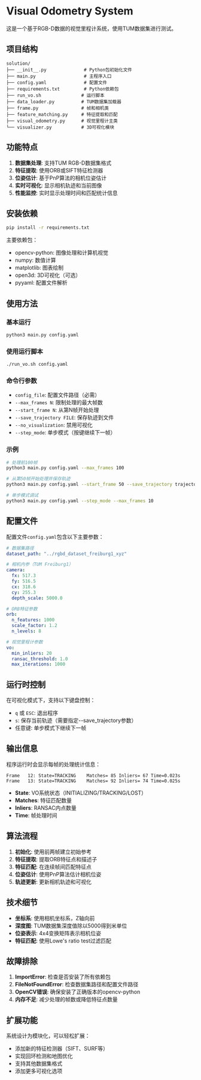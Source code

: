 # Visual Odometry System

这是一个基于RGB-D数据的视觉里程计系统，使用TUM数据集进行测试。

## 项目结构

```
solution/
├── __init__.py              # Python包初始化文件
├── main.py                  # 主程序入口
├── config.yaml              # 配置文件
├── requirements.txt         # Python依赖包
├── run_vo.sh               # 运行脚本
├── data_loader.py          # TUM数据集加载器
├── frame.py                # 帧和相机类
├── feature_matching.py     # 特征提取和匹配
├── visual_odometry.py      # 视觉里程计主类
└── visualizer.py           # 3D可视化模块
```

## 功能特点

1. **数据集处理**: 支持TUM RGB-D数据集格式
2. **特征提取**: 使用ORB或SIFT特征检测器
3. **位姿估计**: 基于PnP算法的相机位姿估计
4. **实时可视化**: 显示相机轨迹和当前图像
5. **性能监控**: 实时显示处理时间和匹配统计信息

## 安装依赖

```bash
pip install -r requirements.txt
```

主要依赖包：
- opencv-python: 图像处理和计算机视觉
- numpy: 数值计算
- matplotlib: 图表绘制
- open3d: 3D可视化（可选）
- pyyaml: 配置文件解析

## 使用方法

### 基本运行

```bash
python3 main.py config.yaml
```

### 使用运行脚本

```bash
./run_vo.sh config.yaml
```

### 命令行参数

- `config_file`: 配置文件路径（必需）
- `--max_frames N`: 限制处理的最大帧数
- `--start_frame N`: 从第N帧开始处理
- `--save_trajectory FILE`: 保存轨迹到文件
- `--no_visualization`: 禁用可视化
- `--step_mode`: 单步模式（按键继续下一帧）

### 示例

```bash
# 处理前100帧
python3 main.py config.yaml --max_frames 100

# 从第50帧开始处理并保存轨迹
python3 main.py config.yaml --start_frame 50 --save_trajectory trajectory.txt

# 单步模式调试
python3 main.py config.yaml --step_mode --max_frames 10
```

## 配置文件

配置文件`config.yaml`包含以下主要参数：

```yaml
# 数据集路径
dataset_path: "../rgbd_dataset_freiburg1_xyz"

# 相机内参（TUM Freiburg1）
camera:
  fx: 517.3
  fy: 516.5
  cx: 318.6
  cy: 255.3
  depth_scale: 5000.0

# ORB特征参数
orb:
  n_features: 1000
  scale_factor: 1.2
  n_levels: 8

# 视觉里程计参数
vo:
  min_inliers: 20
  ransac_threshold: 1.0
  max_iterations: 1000
```

## 运行时控制

在可视化模式下，支持以下键盘控制：

- `q` 或 `ESC`: 退出程序
- `s`: 保存当前轨迹（需要指定--save_trajectory参数）
- 任意键: 单步模式下继续下一帧

## 输出信息

程序运行时会显示每帧的处理统计信息：

```
Frame   12: State=TRACKING    Matches= 85 Inliers= 67 Time=0.023s
Frame   13: State=TRACKING    Matches= 92 Inliers= 74 Time=0.025s
```

- **State**: VO系统状态（INITIALIZING/TRACKING/LOST）
- **Matches**: 特征匹配数量
- **Inliers**: RANSAC内点数量
- **Time**: 帧处理时间

## 算法流程

1. **初始化**: 使用前两帧建立初始参考
2. **特征提取**: 提取ORB特征点和描述子
3. **特征匹配**: 在连续帧间匹配特征点
4. **位姿估计**: 使用PnP算法估计相机位姿
5. **轨迹更新**: 更新相机轨迹和可视化

## 技术细节

- **坐标系**: 使用相机坐标系，Z轴向前
- **深度图**: TUM数据集深度值除以5000得到米单位
- **位姿表示**: 4x4变换矩阵表示相机位姿
- **特征匹配**: 使用Lowe's ratio test过滤匹配

## 故障排除

1. **ImportError**: 检查是否安装了所有依赖包
2. **FileNotFoundError**: 检查数据集路径和配置文件路径
3. **OpenCV错误**: 确保安装了正确版本的opencv-python
4. **内存不足**: 减少处理的帧数或降低特征点数量

## 扩展功能

系统设计为模块化，可以轻松扩展：

- 添加新的特征检测器（SIFT、SURF等）
- 实现回环检测和地图优化
- 支持其他数据集格式
- 添加更多可视化选项